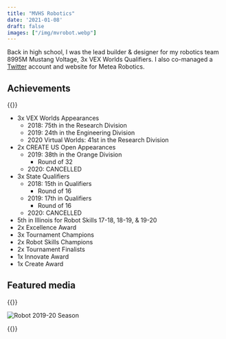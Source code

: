 ```yaml
---
title: "MVHS Robotics"
date: '2021-01-08'
draft: false
images: ["/img/mvrobot.webp"]
---
```

Back in high school, I was the lead builder & designer for my robotics team 8995M Mustang Voltage, 3x VEX Worlds Qualifiers. I also co-managed a [Twitter](https://twitter.com/mvrobotics8995) account and website for Metea Robotics.
<!--more-->

<!-- Robot from the 2019-20 season pictured. -->

## Achievements

{{<twitter user="ipef204" id="1276550463773724674">}}

- 3x VEX Worlds Appearances
    - 2018: 75th in the Research Division
    - 2019: 24th in the Engineering Division
    - 2020 Virtual Worlds: 41st in the Research Division
- 2x CREATE US Open Appearances
    - 2019: 38th in the Orange Division
        - Round of 32
    - 2020: CANCELLED
- 3x State Qualifiers
    - 2018: 15th in Qualifiers
        - Round of 16
    - 2019: 17th in Qualifiers
        - Round of 16
    - 2020: CANCELLED
- 5th in Illinois for Robot Skills 17-18, 18-19, & 19-20
- 2x Excellence Award
- 3x Tournament Champions
- 2x Robot Skills Champions
- 2x Tournament Finalists
- 1x Innovate Award
- 1x Create Award

## Featured media

{{<youtubew id="Iwv2PG4jYQU" title="72 point Driver Skills Run">}}

![Robot 2019-20 Season](/img/mvrobot.webp)

{{<youtubew id="Jpl6D8xIyUQ" title="21 point Programming Skills Run">}}